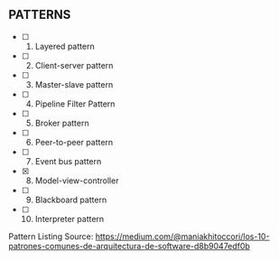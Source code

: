 ## PATTERNS

- [ ] 1. Layered pattern
- [ ] 2. Client-server pattern
- [ ] 3. Master-slave pattern
- [ ] 4. Pipeline Filter Pattern
- [ ] 5. Broker pattern
- [ ] 6. Peer-to-peer pattern
- [ ] 7. Event bus pattern
- [x] 8. Model-view-controller
- [ ] 9. Blackboard pattern
- [ ] 10. Interpreter pattern


Pattern Listing Source:
https://medium.com/@maniakhitoccori/los-10-patrones-comunes-de-arquitectura-de-software-d8b9047edf0b
